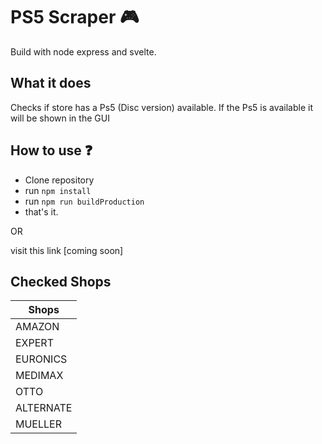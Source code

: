 # PS5 Scraper 🎮
Build with node express and svelte.

## What it does
Checks if store has a Ps5 (Disc version) available. If the Ps5 is available it will be shown in the GUI

##  How to use ❓
- Clone repository
- run ``` npm install ```
- run ``` npm run buildProduction ```
- that's it.

OR

visit this link [coming soon]

## Checked Shops 
| Shops |
| ------------- |
| AMAZON  |
| EXPERT | 
| EURONICS | 
| MEDIMAX | 
| OTTO | 
| ALTERNATE | 
| MUELLER | 
